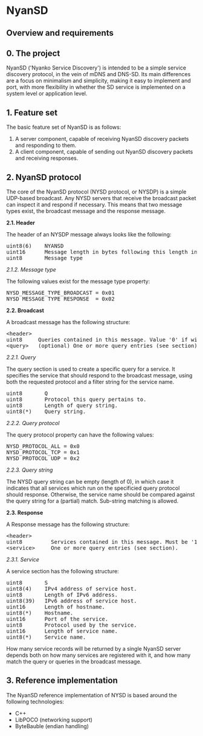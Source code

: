 # NyanSD #

**Overview and requirements**
---

## 0. The project ##

NyanSD ('Nyanko Service Discovery') is intended to be a simple service discovery protocol, in the vein of mDNS and DNS-SD. Its main differences are a focus on minimalism and simplicity, making it easy to implement and port, with more flexibility in whether the SD service is implemented on a system level or application level.

## 1. Feature set ##

The basic feature set of NyanSD is as follows:

1. A server component, capable of receiving NyanSD discovery packets and responding to them.
2. A client component, capable of sending out NyanSD discovery packets and receiving responses.


## 2. NyanSD protocol ##

The  core of the NyanSD protocol (NYSD protocol, or NYSDP) is a simple UDP-based broadcast. Any NYSD servers that receive the broadcast packet can inspect it and respond if necessary. This means that two message types exist, the broadcast message and the response message.

**2.1. Header**

The header of an NYSDP message always looks like the following:

<pre>
uint8(6)	NYANSD
uint16		Message length in bytes following this length indicator.
uint8		Message type
</pre>


*2.1.2. Message type*

The following values exist for the message type property:

<pre>
NYSD_MESSAGE_TYPE_BROADCAST	= 0x01
NYSD_MESSAGE_TYPE_RESPONSE 	= 0x02
</pre>

**2.2. Broadcast**

A broadcast message has the following structure:

<pre>
&lt;header&gt;
uint8	  Queries contained in this message. Value '0' if wildcard query.
&lt;query&gt;	(optional) One or more query entries (see section). 
</pre>

*2.2.1. Query*

The query section is used to create a specific query for a service. It specifies the service that should respond to the broadcast message, using both the requested protocol and a filter string for the service name.

<pre>
uint8		Q
uint8		Protocol this query pertains to.
uint8		Length of query string.
uint8(*)	Query string.
</pre>

*2.2.2. Query protocol*

The query protocol property can have the following values:

<pre>
NYSD_PROTOCOL_ALL = 0x0
NYSD_PROTOCOL_TCP = 0x1
NYSD_PROTOCOL_UDP = 0x2
</pre>

*2.2.3. Query string*

The NYSD query string can be empty (length of 0), in which case it indicates that all services which run on the specificied query protocol should response. Otherwise, the service name should be compared against the query string for a (partial) match. Sub-string matching is allowed.

**2.3. Response**

A Response message has the following structure:

<pre>
&lt;header&gt;
uint8		  Services contained in this message. Must be '1' or more.
&lt;service&gt;		One or more query entries (see section). 
</pre>

*2.3.1. Service*

A service section has the following structure:

<pre>
uint8		S
uint8(4)	IPv4 address of service host.
uint8		Length of IPv6 address.
uint8(39)	IPv6 address of service host.
uint16		Length of hostname.
uint8(*)	Hostname.
uint16		Port of the service.
uint8		Protocol used by the service.
uint16		Length of service name.
uint8(*)	Service name.
</pre>

How many service records will be returned by a single NyanSD server depends both on how many services are registered with it, and how many match the query or queries in the broadcast message.

## 3. Reference implementation ##

The NyanSD reference implementation of NYSD is based around the following technologies:

* C++
* LibPOCO (networking support)
* ByteBauble (endian handling)

